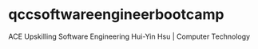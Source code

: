 # qccsoftwareengineerbootcamp
ACE Upskilling Software Engineering
Hui-Yin Hsu | Computer Technology 
